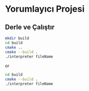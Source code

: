# Yorumlayıcı Projesi

## Derle ve Çalıştır

```bash 
mkdir build
cd build
cmake ..
cmake --build .
./interpreter fileName
```

or

```bash 
cd build
cmake --build .
./interpreter fileName
```